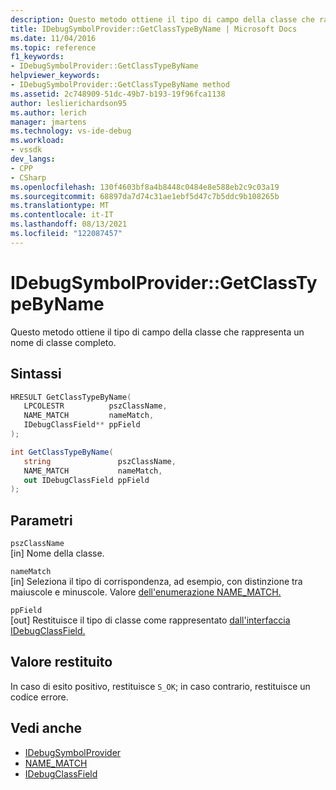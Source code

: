 ```yaml
---
description: Questo metodo ottiene il tipo di campo della classe che rappresenta un nome di classe completo.
title: IDebugSymbolProvider::GetClassTypeByName | Microsoft Docs
ms.date: 11/04/2016
ms.topic: reference
f1_keywords:
- IDebugSymbolProvider::GetClassTypeByName
helpviewer_keywords:
- IDebugSymbolProvider::GetClassTypeByName method
ms.assetid: 2c748909-51dc-49b7-b193-19f96fca1138
author: leslierichardson95
ms.author: lerich
manager: jmartens
ms.technology: vs-ide-debug
ms.workload:
- vssdk
dev_langs:
- CPP
- CSharp
ms.openlocfilehash: 130f4603bf8a4b8448c0484e8e588eb2c9c03a19
ms.sourcegitcommit: 68897da7d74c31ae1ebf5d47c7b5ddc9b108265b
ms.translationtype: MT
ms.contentlocale: it-IT
ms.lasthandoff: 08/13/2021
ms.locfileid: "122087457"
---
```

# <a name="idebugsymbolprovidergetclasstypebyname"></a>IDebugSymbolProvider::GetClassTypeByName
Questo metodo ottiene il tipo di campo della classe che rappresenta un nome di classe completo.

## <a name="syntax"></a>Sintassi

```cpp
HRESULT GetClassTypeByName( 
   LPCOLESTR          pszClassName,
   NAME_MATCH         nameMatch,
   IDebugClassField** ppField
);
```

```csharp
int GetClassTypeByName(
   string               pszClassName,
   NAME_MATCH           nameMatch,
   out IDebugClassField ppField
);
```

## <a name="parameters"></a>Parametri
`pszClassName`\
[in] Nome della classe.

`nameMatch`\
[in] Seleziona il tipo di corrispondenza, ad esempio, con distinzione tra maiuscole e minuscole. Valore [dell'enumerazione NAME_MATCH.](../../../extensibility/debugger/reference/name-match.md)

`ppField`\
[out] Restituisce il tipo di classe come rappresentato [dall'interfaccia IDebugClassField.](../../../extensibility/debugger/reference/idebugclassfield.md)

## <a name="return-value"></a>Valore restituito
 In caso di esito positivo, restituisce `S_OK`; in caso contrario, restituisce un codice errore.

## <a name="see-also"></a>Vedi anche
- [IDebugSymbolProvider](../../../extensibility/debugger/reference/idebugsymbolprovider.md)
- [NAME_MATCH](../../../extensibility/debugger/reference/name-match.md)
- [IDebugClassField](../../../extensibility/debugger/reference/idebugclassfield.md)
